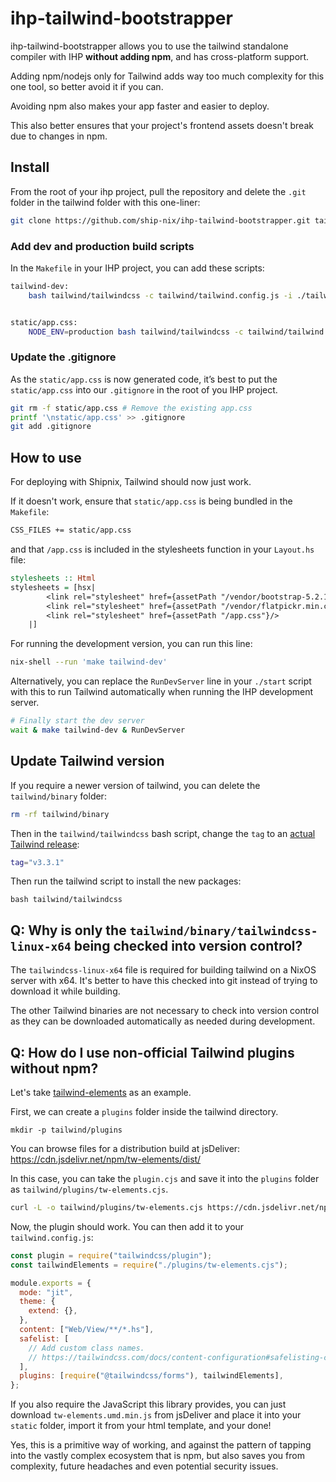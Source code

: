 # ihp-tailwind-bootstrapper

ihp-tailwind-bootstrapper allows you to use the tailwind standalone compiler with IHP **without adding npm**, and has cross-platform support.

Adding npm/nodejs only for Tailwind adds way too much complexity for this one tool, so better avoid it if you can.

Avoiding npm also makes your app faster and easier to deploy.

This also better ensures that your project's frontend assets doesn't break due to changes in npm.

## Install

From the root of your ihp project, pull the repository and delete the `.git` folder in the tailwind folder with this one-liner:

```sh
git clone https://github.com/ship-nix/ihp-tailwind-bootstrapper.git tailwind && rm -rf tailwind/.git
```

### Add dev and production build scripts

In the `Makefile` in your IHP project, you can add these scripts:

```sh
tailwind-dev:
	bash tailwind/tailwindcss -c tailwind/tailwind.config.js -i ./tailwind/app.css -o static/app.css --watch


static/app.css:
	NODE_ENV=production bash tailwind/tailwindcss -c tailwind/tailwind.config.js -i ./tailwind/app.css -o static/app.css --minify
```

### Update the .gitignore

As the `static/app.css` is now generated code, it’s best to put the `static/app.css` into our `.gitignore` in the root of you IHP project.

```sh
git rm -f static/app.css # Remove the existing app.css
printf '\nstatic/app.css' >> .gitignore
git add .gitignore
```

## How to use

For deploying with Shipnix, Tailwind should now just work.

If it doesn't work, ensure that `static/app.css` is being bundled in the `Makefile`:

```sh
CSS_FILES += static/app.css
```

and that `/app.css` is included in the stylesheets function in your `Layout.hs` file:

```hs
stylesheets :: Html
stylesheets = [hsx|
        <link rel="stylesheet" href={assetPath "/vendor/bootstrap-5.2.1/bootstrap.min.css"}/>
        <link rel="stylesheet" href={assetPath "/vendor/flatpickr.min.css"}/>
        <link rel="stylesheet" href={assetPath "/app.css"}/>
    |]
```

For running the development version, you can run this line:

```sh
nix-shell --run 'make tailwind-dev'
```

Alternatively, you can replace the `RunDevServer` line in your `./start` script with this to run Tailwind automatically when running the IHP development server.

```sh
# Finally start the dev server
wait & make tailwind-dev & RunDevServer
```

## Update Tailwind version

If you require a newer version of tailwind, you can delete the `tailwind/binary` folder:

```sh
rm -rf tailwind/binary
```

Then in the `tailwind/tailwindcss` bash script, change the `tag` to an [actual Tailwind release](https://github.com/tailwindlabs/tailwindcss/releases):

```bash
tag="v3.3.1"
```

Then run the tailwind script to install the new packages:

```
bash tailwind/tailwindcss
```

## Q: Why is only the `tailwind/binary/tailwindcss-linux-x64` being checked into version control?

The `tailwindcss-linux-x64` file is required for building tailwind on a NixOS server with x64. It's better to have this checked into git instead of trying to download it while building.

The other Tailwind binaries are not necessary to check into version control as they can be downloaded automatically as needed during development.

## Q: How do I use non-official Tailwind plugins without npm?

Let's take [tailwind-elements](https://tailwind-elements.com/) as an example.

First, we can create a `plugins` folder inside the tailwind directory.

```
mkdir -p tailwind/plugins
```

You can browse files for a distribution build at jsDeliver: https://cdn.jsdelivr.net/npm/tw-elements/dist/

In this case, you can take the `plugin.cjs` and save it into the `plugins` folder as `tailwind/plugins/tw-elements.cjs`.

```sh
curl -L -o tailwind/plugins/tw-elements.cjs https://cdn.jsdelivr.net/npm/tw-elements@1.0.0-beta2/dist/plugin.cjs
```

Now, the plugin should work. You can then add it to your `tailwind.config.js`:

```js
const plugin = require("tailwindcss/plugin");
const tailwindElements = require("./plugins/tw-elements.cjs");

module.exports = {
  mode: "jit",
  theme: {
    extend: {},
  },
  content: ["Web/View/**/*.hs"],
  safelist: [
    // Add custom class names.
    // https://tailwindcss.com/docs/content-configuration#safelisting-classes
  ],
  plugins: [require("@tailwindcss/forms"), tailwindElements],
};
```

If you also require the JavaScript this library provides, you can just download `tw-elements.umd.min.js` from jsDeliver and place it into your `static` folder, import it from your html template, and your done!

Yes, this is a primitive way of working, and against the pattern of tapping into the vastly complex ecosystem that is npm, but also saves you from complexity, future headaches and even potential security issues.
